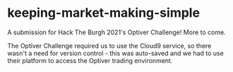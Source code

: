# keeping-market-making-simple
A submission for Hack The Burgh 2021's Optiver Challenge! More to come.

The Optiver Challenge required us to use the Cloud9 service, so there wasn't a need for version control - this was auto-saved and we had to use their platform to access the Optiver trading environment.
